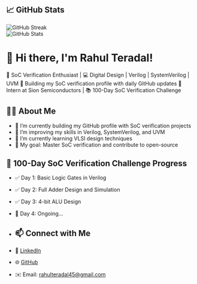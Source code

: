 ## 📈 GitHub Stats
![GitHub Streak](https://github-readme-streak-stats.herokuapp.com/?user=Rahul3056&theme=radical)   
![GitHub Stats](https://github-readme-stats.vercel.app/api?username=Rahul3056&show_icons=true&theme=radical)

# 👋 Hi there, I'm Rahul Teradal!
🎯 SoC Verification Enthusiast | 💻 Digital Design | Verilog | SystemVerilog | UVM
🚀 Building my SoC verification profile with daily GitHub updates
🧠 Intern at Sion Semiconductors | 📚 100-Day SoC Verification Challenge

## 🧑‍💻 About Me
- 🔭 I’m currently building my GitHub profile with SoC verification projects
- 📖 I’m improving my skills in Verilog, SystemVerilog, and UVM
- 🌱 I’m currently learning VLSI design techniques
- 🎯 My goal: Master SoC verification and contribute to open-source

## 📅 100-Day SoC Verification Challenge Progress
- ✅ Day 1: Basic Logic Gates in Verilog
- ✅ Day 2: Full Adder Design and Simulation
- ✅ Day 3: 4-bit ALU Design
- 🚧 Day 4: Ongoing...

- ## 📫 Connect with Me
- 💼 [LinkedIn](https://www.linkedin.com/in/rahulteradal/)
- 🌐 [GitHub](https://github.com/Rahul3056)
- ✉️ Email: rahulteradal45@gmail.com
